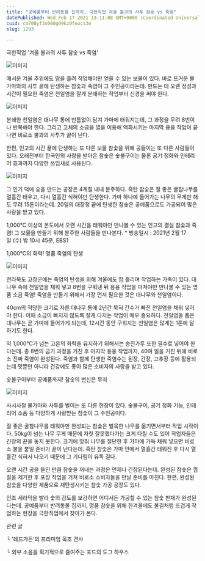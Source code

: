 ```yaml
---
title: "공예품부터 반려동물 집까지, 극한직업 겨울 불과의 사투 참숯 vs 죽염"
datePublished: Wed Feb 17 2021 13:11:08 GMT+0000 (Coordinated Universal Time)
cuid: cm700yf3n000g09kz0foucs3m
slug: 1293

---
```



극한직업 '겨울 불과의 사투 참숯 vs 죽염'

![이미지](https://cdn.hashnode.com/res/hashnode/image/upload/v1739250677551/ba533580-ce1b-4e74-a571-98ac49389969.png)

매서운 겨울 추위에도 땀을 흘려 작업해야만 얻을 수 있는 보물이 있다. 바로 뜨거운 불가마와의 사투 끝에 탄생하는 참숯과 죽염이 그 주인공이라는데. 만드는 데 오랜 정성과 시간이 필요한 죽염은 천일염을 잘게 분쇄하는 작업부터 신경을 써야 한다.

![이미지](https://cdn.hashnode.com/res/hashnode/image/upload/v1739250680746/6045ce08-cf5e-4744-9b49-9aba89307c48.png)

분쇄한 천일염은 대나무 통에 빈틈없이 담겨 가마에 태워지는데, 그 과정을 무려 8번이나 반복해야 한다. 그리고 고체의 소금을 열을 이용해 액화시키는 마지막 용융 작업이 끝나면 비로소 불과의 사투가 끝이 난다.

한편, 인고의 시간 끝에 탄생하는 또 다른 보물 참숯을 위해 공들이는 또 다른 사람들이 있다. 오래전부터 한국인의 사랑을 받아온 참숯은 숯불구이는 물론 공기 정화와 인테리어 효과까지 다양한 쓰임새로 사용된다.

![이미지](https://cdn.hashnode.com/res/hashnode/image/upload/v1739250684156/3dbe9c98-a03a-44f7-bd0f-4a371dc375ef.png)

그 인기 덕에 숯을 만드는 공장은 4계절 내내 분주하다. 흑탄 참숯은 질 좋은 굴참나무를 열흘간 태우고, 다시 열흘간 식혀야만 탄생한다. 가마 하나에 들어가는 나무의 무게만 해도 무려 15톤이라는데. 20일의 대장정 끝에 탄생한 참숯은 공예품으로도 가공되어 많은 사랑을 받고 있다.

1,000℃ 이상의 온도에서 오랜 시간을 태워야만 만나볼 수 있는 인고의 결실 참숯과 죽염! 그 보물을 만들기 위해 분주한 사람들을 만나본다. * 방송일시 : 2021년 2월 17일 (수) 밤 10시 45분, EBS1

1,000℃의 화력! 명품 죽염의 탄생

![이미지](https://cdn.hashnode.com/res/hashnode/image/upload/v1739250687112/74db1b0a-8a06-434b-9882-449b451c6770.png)

전라북도 고창군에는 죽염의 탄생을 위해 겨울에도 땀 흘리며 작업하는 가족이 있다. 대나무 속에 천일염을 채워 넣고 8번을 구워낸 뒤 용융 작업을 마쳐야만 만나볼 수 있는 명품 소금 죽염! 죽염을 만들기 위해서 가장 먼저 필요한 것은 대나무와 천일염이다.

40cm의 적당한 크기로 자른 대나무 통에 2년간 묵혀 간수가 빠진 천일염을 채워 넣어야 한다. 이때 소금이 빠지지 않도록 잘게 다지는 작업이 매우 중요하다. 천일염을 품은 대나무는 곧 가마에 들어가게 되는데, 12시간 동안 구워지는 천일염은 많게는 1톤에 달하기도 한다.

약 1,000℃가 넘는 고온의 화력을 유지하기 위해서는 송진가루 또한 필수로 넣어야 한다는데. 총 8번의 굽기 과정을 거친 후 마지막 용융 작업까지, 40여 일을 거친 뒤에 비로소 진짜 죽염이 완성된다. 죽염과 함께 탄생한 죽염수는 된장, 간장, 고추장 등에 활용되는데 맛뿐만 아니라 건강에도 좋아 많은 소비자의 사랑을 받고 있다.

숯불구이부터 공예품까지! 참숯의 변신은 무죄

![이미지](https://cdn.hashnode.com/res/hashnode/image/upload/v1739250690372/e8b20586-8346-430b-8ed7-a5675075eca6.png)

사시사철 불가마와 사투를 벌이는 또 다른 현장이 있다. 숯불구이, 공기 정화 기능, 인테리어 소품 등 다양하게 사랑받는 참숯이 그 주인공이다.

질 좋은 굴참나무를 태워야만 완성되는 참숯은 벌목한 나무를 옮기면서부터 작업 시작이다. 50kg이 넘는 나무 무게 때문에 자칫 잘못했다가는 크게 다칠 수도 있어 작업자들은 긴장의 끈을 놓지 못한다. 크기에 맞춰 나무를 절단한 후 가마에 가득 채워 넣으면 비로소 불을 붙일 준비가 끝이 난다는데. 흑탄 참숯은 가마 안에서 열흘간 태워진 후 다시 열흘간 식혀서 나오기 때문에 그 기다림이 유독 길다.

오랜 시간 공을 들인 만큼 참숯을 꺼내는 과정은 언제나 긴장된다는데. 완성된 참숯은 껍질을 제거한 후 포장 작업을 거쳐 비로소 소비자들을 만날 준비를 마친다. 한편, 완성된 참숯을 다양한 제품으로 재탄생시키는 참숯 가공 공장도 있다.

인조 세라믹을 발라 숯의 강도를 보강하면 어디서든 가공할 수 있는 참숯 판재가 완성된다는데. 공예품부터 반려동물 집까지, 명품 참숯을 위해 한겨울에도 불길처럼 뜨겁게 작업하는 현장을 극한직업에서 찾아가 본다.

관련 글

└ '레드가든'의 프리미엄 목조 견사

└ 외부 소음을 획기적으로 줄여주는 포드의 도그 하우스